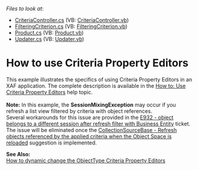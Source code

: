 <!-- default file list -->
*Files to look at*:

* [CriteriaController.cs](./CS/HowToUseCriteriaPropertyEditors.Module/CriteriaController.cs) (VB: [CriteriaController.vb](./VB/HowToUseCriteriaPropertyEditors.Module/CriteriaController.vb))
* [FilteringCriterion.cs](./CS/HowToUseCriteriaPropertyEditors.Module/FilteringCriterion.cs) (VB: [FilteringCriterion.vb](./VB/HowToUseCriteriaPropertyEditors.Module/FilteringCriterion.vb))
* [Product.cs](./CS/HowToUseCriteriaPropertyEditors.Module/Product.cs) (VB: [Product.vb](./VB/HowToUseCriteriaPropertyEditors.Module/Product.vb))
* [Updater.cs](./CS/HowToUseCriteriaPropertyEditors.Module/Updater.cs) (VB: [Updater.vb](./VB/HowToUseCriteriaPropertyEditors.Module/Updater.vb))
<!-- default file list end -->
# How to use Criteria Property Editors


<p>This example illustrates the specifics of using Criteria Property Editors in an XAF application. The complete description is available in the <a href="http://documentation.devexpress.com/#Xaf/CustomDocument3143">How to: Use Criteria Property Editors</a> help topic.<br /><br /><strong>Note:</strong> In this example, the <strong>SessionMixingException</strong> may occur if you refresh a list view filtered by criteria with object references. Several workarounds for this issue are provided in the <a href="https://www.devexpress.com/Support/Center/p/T110111">E932 - object belongs to a different session after refresh filter with Business Entity</a> ticket. The issue will be eliminated once the <a href="https://www.devexpress.com/Support/Center/p/T110417">CollectionSourceBase - Refresh objects referenced by the applied criteria when the Object Space is reloaded</a> suggestion is implemented.</p>
<p><strong>See Also:</strong><br /> <a href="https://www.devexpress.com/Support/Center/p/Q219209">How to dynamic change the ObjectType Criteria Property Editors </a></p>

<br/>


